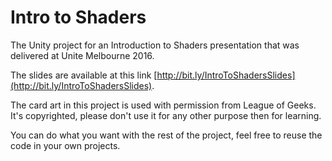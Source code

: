 # Intro to Shaders

The Unity project for an Introduction to Shaders presentation that was delivered at Unite Melbourne 2016.

The slides are available at this link [http://bit.ly/IntroToShadersSlides](http://bit.ly/IntroToShadersSlides).

The card art in this project is used with permission from League of Geeks. It's copyrighted, please don't use it for any other purpose then for learning.

You can do what you want with the rest of the project, feel free to reuse the code in your own projects.
